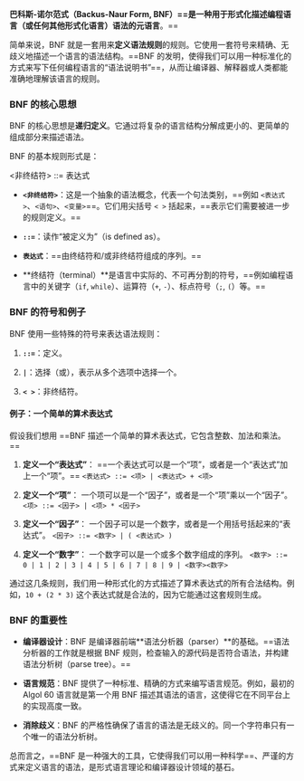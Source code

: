 **巴科斯-诺尔范式（Backus-Naur Form, BNF）==是一种用于形式化描述编程语言（或任何其他形式化语言）语法的元语言**。==

简单来说，BNF 就是一套用来**定义语法规则**的规则。它使用一套符号来精确、无歧义地描述一个语言的语法结构。==BNF 的发明，使得我们可以用一种标准化的方式来写下任何编程语言的“语法说明书”==，从而让编译器、解释器或人类都能准确地理解该语言的规则。

### BNF 的核心思想

BNF 的核心思想是**递归定义**。它通过将复杂的语言结构分解成更小的、更简单的组成部分来描述语法。

BNF 的基本规则形式是：

<非终结符> ::= 表达式

- **`<非终结符>`**：这是一个抽象的语法概念，代表一个句法类别，==例如 `<表达式>`、`<语句>`、`<变量>`==。它们用尖括号 `< >` 括起来，==表示它们需要被进一步的规则定义。==
    
- **`::=`**：读作“被定义为”（is defined as）。
    
- **`表达式`**：==由终结符和/或非终结符组成的序列。==

- **终结符（terminal）**是语言中实际的、不可再分割的符号，==例如编程语言中的关键字（`if`, `while`）、运算符（`+`, `-`）、标点符号（`;`, `(`）等。==

### BNF 的符号和例子

BNF 使用一些特殊的符号来表达语法规则：

1. **`::=`**：定义。
    
2. **`|`**：选择（或），表示从多个选项中选择一个。
    
3. **`< >`**：非终结符。

#### 例子：一个简单的算术表达式

假设我们想用 ==BNF 描述一个简单的算术表达式，它包含整数、加法和乘法。==

1. **定义一个“表达式”**： ==一个表达式可以是一个“项”，或者是一个“表达式”加上一个“项”。== `<表达式> ::= <项> | <表达式> + <项>`
    
2. **定义一个“项”**： 一个项可以是一个“因子”，或者是一个“项”乘以一个“因子”。 `<项> ::= <因子> | <项> * <因子>`
    
3. **定义一个“因子”**： 一个因子可以是一个数字，或者是一个用括号括起来的“表达式”。 `<因子> ::= <数字> | ( <表达式> )`
    
4. **定义一个“数字”**： 一个数字可以是一个或多个数字组成的序列。 `<数字> ::= 0 | 1 | 2 | 3 | 4 | 5 | 6 | 7 | 8 | 9 | <数字><数字>`
    

通过这几条规则，我们用一种形式化的方式描述了算术表达式的所有合法结构。例如，`10 + (2 * 3)` 这个表达式就是合法的，因为它能通过这套规则生成。

### BNF 的重要性

- **编译器设计**：BNF 是编译器前端**语法分析器（parser）**的基础。==语法分析器的工作就是根据 BNF 规则，检查输入的源代码是否符合语法，并构建语法分析树（parse tree）。==
    
- **语言规范**：BNF 提供了一种标准、精确的方式来编写语言规范。例如，最初的 Algol 60 语言就是第一个用 BNF 描述其语法的语言，这使得它在不同平台上的实现高度一致。
    
- **消除歧义**：BNF 的严格性确保了语言的语法是无歧义的。同一个字符串只有一个唯一的语法分析树。

总而言之，==BNF 是一种强大的工具，它使得我们可以用一种科学==、严谨的方式来定义语言的语法，是形式语言理论和编译器设计领域的基石。